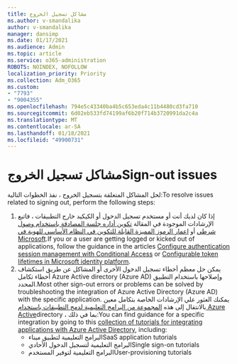 ```yaml
---
title: مشاكل تسجيل الخروج
ms.author: v-smandalika
author: v-smandalika
manager: dansimp
ms.date: 01/17/2021
ms.audience: Admin
ms.topic: article
ms.service: o365-administration
ROBOTS: NOINDEX, NOFOLLOW
localization_priority: Priority
ms.collection: Adm_O365
ms.custom:
- "7793"
- "9004355"
ms.openlocfilehash: 794e5c43340ba4b5c653eda4c11b4480cd3fa710
ms.sourcegitcommit: 6d02eb533fd74199af6b20f714b3720991da2c4a
ms.translationtype: MT
ms.contentlocale: ar-SA
ms.lasthandoff: 01/18/2021
ms.locfileid: "49900731"
---
```

# <a name="sign-out-issues"></a><span data-ttu-id="f5059-102">مشاكل تسجيل الخروج</span><span class="sxs-lookup"><span data-stu-id="f5059-102">Sign-out issues</span></span>

<span data-ttu-id="f5059-103">لحل المشاكل المتعلقة بتسجيل الخروج ، نفذ الخطوات التالية:</span><span class="sxs-lookup"><span data-stu-id="f5059-103">To resolve issues related to signing out, perform the following steps:</span></span>

1. <span data-ttu-id="f5059-104">إذا كان لديك أنت أو مستخدم تسجيل الدخول أو الكيكيد خارج التطبيقات ، فاتبع الإرشادات الموجودة في المقالة [تكوين أداره جلسة المصادقة باستخدام وصول شرطي](https://docs.microsoft.com/azure/active-directory/conditional-access/howto-conditional-access-session-lifetime) أو [اعمار الرموز المميزة القابلة للتكوين في النظام الأساسي للهوية في Microsoft](https://docs.microsoft.com/azure/active-directory/develop/active-directory-configurable-token-lifetimes).</span><span class="sxs-lookup"><span data-stu-id="f5059-104">If you or a user are getting logged or kicked out of applications, follow the guidance in the articles [Configure authentication session management with Conditional Access](https://docs.microsoft.com/azure/active-directory/conditional-access/howto-conditional-access-session-lifetime) or [Configurable token lifetimes in Microsoft identity platform](https://docs.microsoft.com/azure/active-directory/develop/active-directory-configurable-token-lifetimes).</span></span>
2. <span data-ttu-id="f5059-105">يمكن حل معظم أخطاء تسجيل الدخول الأخرى أو المشاكل عن طريق استكشاف أخطاء تكامل Azure Active directory (Azure AD) وإصلاحها باستخدام التطبيق المحدد.</span><span class="sxs-lookup"><span data-stu-id="f5059-105">Most other sign-out errors or problems can be solved by troubleshooting the integration of Azure Active Directory (Azure AD) with the specific application.</span></span> <span data-ttu-id="f5059-106">يمكنك العثور علي الإرشادات الخاصة بتكامل معين بالانتقال إلى هذه [المجموعة من البرامج التعليمية لدمج التطبيقات باستخدام Azure Active](https://docs.microsoft.com/azure/active-directory/saas-apps/tutorial-list)directory ، بما في ذلك:</span><span class="sxs-lookup"><span data-stu-id="f5059-106">You can find guidance for a specific integration by going to this [collection of tutorials for integrating applications with Azure Active Directory](https://docs.microsoft.com/azure/active-directory/saas-apps/tutorial-list), including:</span></span>
    - <span data-ttu-id="f5059-107">البرامج التعليمية لتطبيق ميناء</span><span class="sxs-lookup"><span data-stu-id="f5059-107">SaaS application tutorials</span></span>
    - <span data-ttu-id="f5059-108">البرامج التعليمية لتسجيل الدخول الأحادي</span><span class="sxs-lookup"><span data-stu-id="f5059-108">Single sign-on tutorials</span></span>
    - <span data-ttu-id="f5059-109">البرامج التعليمية لتوفير المستخدم</span><span class="sxs-lookup"><span data-stu-id="f5059-109">User-provisioning tutorials</span></span>